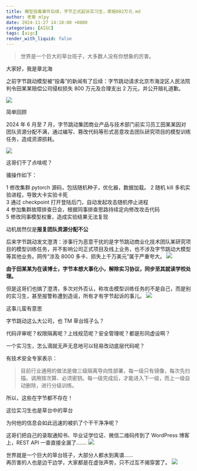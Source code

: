 ```yaml
---
title: 模型投毒事件后续，字节正式起诉实习生，索赔802万元.md
author: 老章 mlpy
date: 2024-11-27 14:10:00 +0800
categories: [AIGC]
tags: [aigc]
render_with_liquid: false
---
```





>世界是一个巨大的草台班子，大多数人没有你想象的厉害。

大家好，我是章北海

之前字节跳动模型被“投毒”的新闻有了后续：字节跳动请求北京市海淀区人民法院判令田某某赔偿公司侵权损失 800 万元及合理支出 2 万元，并公开赔礼道歉。

![](https://r2blog.zhanglearning.com/2024/11/3b7a5234ecb4ea11024b25ca6ba40cd5.png)

简单回顾

2024 年 6 月至 7 月，字节跳动集团商业产品与技术部门前实习员工田某某因对团队资源分配不满，通过编写、篡改代码等形式恶意攻击团队研究项目的模型训练任务，造成资源损耗。

![](https://r2blog.zhanglearning.com/2024/11/c13e7cd3686d40addb956a414ab92c54.png)

这哥们干了点啥呢？

骚操作如下：

1 修改集群 pytorch 源码，包括随机种子，优化器，数据加载。
2 随机 kill 多机实验进程，导致大卡实验卡死  
3 通过 checkpoint 打开登陆后门，自动发起攻击随机停止进程  
4 参加集群故障排查日会，根据同事排查思路持续定向修改攻击代码  
5 修改同事模型权重，造成实验结果无法复现 

动机居然仅是**报复团队资源分配不公**

后来字节跳动发文澄清：涉事行为恶意干扰的是字节跳动商业化技术团队某研究项目的模型训练任务，并不影响公司正式项目及线上业务，也不涉及字节跳动大模型等其他业务。网传“涉及 8000 多卡、损失上千万美元”属于严重夸大。
![](https://r2blog.zhanglearning.com/2024/11/6527509a51425befb9a337a869b39d86.png)


**由于田某某为在读博士，字节本想大事化小，解除实习协议，同步至其就读学校处理。**

但是这哥们也搞了澄清，多次对外否认，称攻击模型训练任务的不是自己，而是别的实习生，甚至报警称遭到造谣，所有才有字节起诉的事儿。
![](https://r2blog.zhanglearning.com/2024/11/355d72361bdde9817c2ac2d4884d916b.png)



这事儿蛮有意思

字节跳动这么大公司，也 TM 草台班子么？

代码评审呢？权限隔离呢？上线规范呢？安全管理呢？都是形同虚设啊？

一个实习生，怎么滴就无声无息地可以轻易改动底层代码呢？

有技术安全专家表示：

>目前行业通用的做法是做三级隔离导向性部署，每一级只有镜像，每次先扫描。调用按次算、必须密钥。每一级完成后，才能进入下一级，而上一级自动删除，进行分级训练。

所以，这些在字节都不存在！

这位实习生也是草台中的草台

为何他的信息会如此迅速的被扒了个干干净净呢？

 这哥们把自己的录取通知书、毕业证学位证、微信二维码传到了 WordPress 博客上，REST API 一查直接全漏了....... 
![](https://r2blog.zhanglearning.com/2024/11/d4948ffce26db980e439a54db3eaa4da.png)

世界就是一个巨大的草台班子，大部分人都水到离谱......   
再厉害的人也是边干边学，大家都是在虚张声势，只不过互不揭穿罢了。
![](https://r2blog.zhanglearning.com/2024/11/8d17681a46694679afec119b9e30bd04.png)
